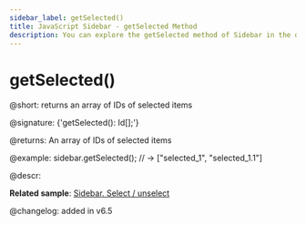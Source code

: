 ```yaml
---
sidebar_label: getSelected()
title: JavaScript Sidebar - getSelected Method 
description: You can explore the getSelected method of Sidebar in the documentation of the DHTMLX JavaScript UI library. Browse developer guides and API reference, try out code examples and live demos, and download a free 30-day evaluation version of DHTMLX Suite.
---
```


# getSelected()

@short: returns an array of IDs of selected items

@signature: {'getSelected(): Id[];'}

@returns:
An array of IDs of selected items

@example:
sidebar.getSelected(); // -> ["selected_1", "selected_1.1"]

@descr:

**Related sample**: [Sidebar. Select / unselect](https://snippet.dhtmlx.com/3odod5v1)

@changelog: added in v6.5

[comment]: # (@relatedapi: sidebar/api/sidebar_isselected_method.md sidebar/api/sidebar_select_method.md sidebar/api/sidebar_unselect_method.md)

[comment]: # (@related: sidebar/work_with_sidebar.md#getting-selected-items)
